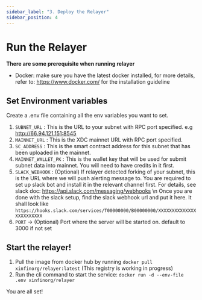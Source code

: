 ```yaml
---
sidebar_label: "3. Deploy the Relayer"
sidebar_position: 4
---
```


# Run the Relayer
**There are some prerequisite when running relayer**
* Docker: make sure you have the latest docker installed, for more details, refer to: https://www.docker.com/ for the installation guideline
## Set Environment variables
Create a .env file containing all the env variables you want to set.
1. `SUBNET_URL` : This is the URL to your subnet with RPC port specified. e.g http://66.94.121.151:8545
2. `MAINNET_URL` : This is the XDC mainnet URL with RPC port specified.
3. `SC_ADDRESS` : This is the smart contract address for this subnet that has been uploaded in the mainnet.
4. `MAINNET_WALLET_PK` : This is the wallet key that will be used for submit subnet data into mainnet. You will need to have credits in it first.
5. `SLACK_WEBHOOK` : (Optional) If relayer detected forking of your subnet, this is the URL where we will push alerting message to. You are required to set up slack bot and install it in the relevant channel first. For details, see slack doc: https://api.slack.com/messaging/webhooks \n
Once you are done with the slack setup, find the slack webhook url and put it here. It shall look like `https://hooks.slack.com/services/T00000000/B00000000/XXXXXXXXXXXXXXXXXXXXXXXX`
6. `PORT` -> (Optional) Port where the server will be started on. default to 3000 if not set

## Start the relayer!
1. Pull the image from docker hub by running `docker pull xinfinorg/relayer:latest` (This registry is working in progress)
2. Run the cli command to start the service: `docker run -d --env-file .env xinfinorg/relayer`

You are all set!
